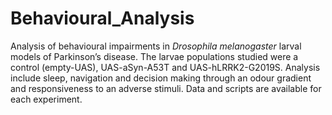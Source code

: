 # Behavioural_Analysis
Analysis of behavioural impairments in *Drosophila melanogaster* larval models of Parkinson’s disease. The larvae populations studied were a control (empty-UAS), UAS-aSyn-A53T and UAS-hLRRK2-G2019S.
Analysis include sleep, navigation and decision making through an odour gradient and responsiveness to an adverse stimuli. Data and scripts are available for each experiment.
